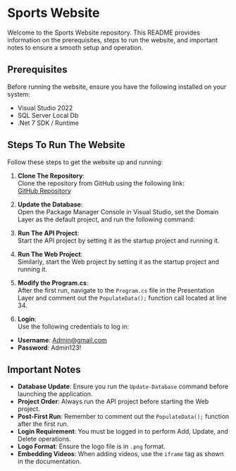 # Sports Website

Welcome to the Sports Website repository. This README provides information on the prerequisites, steps to run the website, and important notes to ensure a smooth setup and operation.

## Prerequisites

Before running the website, ensure you have the following installed on your system:

- Visual Studio 2022
- SQL Server Local Db
- .Net 7 SDK / Runtime

## Steps To Run The Website

Follow these steps to get the website up and running:

1. **Clone The Repository**:  
   Clone the repository from GitHub using the following link:  
   [GitHub Repository](https://github.com/Abdalrahmanmagdy99/SportsWebsite)

2. **Update the Database**:  
   Open the Package Manager Console in Visual Studio, set the Domain Layer as the default project, and run the following command:  

3. **Run The API Project**:  
Start the API project by setting it as the startup project and running it.

4. **Run The Web Project**:  
Similarly, start the Web project by setting it as the startup project and running it.

5. **Modify the Program.cs**:  
After the first run, navigate to the `Program.cs` file in the Presentation Layer and comment out the `PopulateData();` function call located at line 34.

6. **Login**:  
Use the following credentials to log in:
- **Username**: Admin@gmail.com
- **Password**: Admin123!

## Important Notes

- **Database Update**: Ensure you run the `Update-Database` command before launching the application.
- **Project Order**: Always run the API project before starting the Web project.
- **Post-First Run**: Remember to comment out the `PopulateData();` function after the first run.
- **Login Requirement**: You must be logged in to perform Add, Update, and Delete operations.
- **Logo Format**: Ensure the logo file is in `.png` format.
- **Embedding Videos**: When adding videos, use the `iframe` tag as shown in the documentation.


